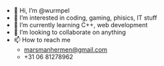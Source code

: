 - 👋 Hi, I’m @wurmpel
- 👀 I’m interested in coding, gaming, phisics, IT stuff
- 🌱 I’m currently learning C++, web development
- 💞️ I’m looking to collaborate on anything
- 📫 How to reach me
  - marsmanhermen@gmail.com
  - +31 06 81278962
